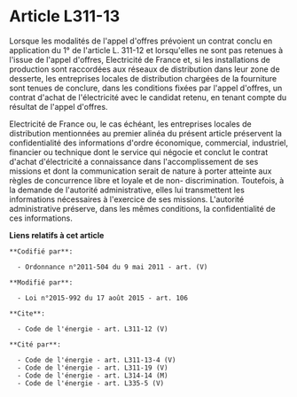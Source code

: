 # Article L311-13

Lorsque les modalités de l'appel d'offres prévoient un contrat conclu en application du 1° de l'article L. 311-12 et
lorsqu'elles ne sont pas retenues à l'issue de l'appel d'offres, Electricité de France et, si les installations de production
sont raccordées aux réseaux de distribution dans leur zone de desserte, les entreprises locales de distribution chargées de
la fourniture sont tenues de conclure, dans les conditions fixées par l'appel d'offres, un contrat d'achat de l'électricité
avec le candidat retenu, en tenant compte du résultat de l'appel d'offres. 

Electricité de France ou, le cas échéant, les entreprises locales de distribution mentionnées au premier alinéa du présent
article préservent la confidentialité des informations d'ordre économique, commercial, industriel, financier ou technique
dont le service qui négocie et conclut le contrat d'achat d'électricité a connaissance dans l'accomplissement de ses missions
et dont la communication serait de nature à porter atteinte aux règles de concurrence libre et loyale et de non-
discrimination. Toutefois, à la demande de l'autorité administrative, elles lui transmettent les informations nécessaires à
l'exercice de ses missions. L'autorité administrative préserve, dans les mêmes conditions, la confidentialité de ces
informations.

**Liens relatifs à cet article**

	**Codifié par**:

	  - Ordonnance n°2011-504 du 9 mai 2011 - art. (V)

	**Modifié par**:

	  - Loi n°2015-992 du 17 août 2015 - art. 106

	**Cite**:

	  - Code de l'énergie - art. L311-12 (V)

	**Cité par**:

	  - Code de l'énergie - art. L311-13-4 (V)
	  - Code de l'énergie - art. L311-19 (V)
	  - Code de l'énergie - art. L314-14 (M)
	  - Code de l'énergie - art. L335-5 (V)
